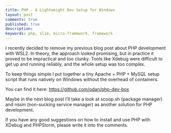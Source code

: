 ```yaml
---
title: PHP - A Lightweight Dev Setup for Windows
layout: post
comments: true
published: true
description: 
keywords: php, slim, micro-framework, framework
---
```


I recently decided to remove my previous blog post about PHP development 
with WSL2. In theory, the approach looked promising, 
but in practice it proved to be impractical and too clunky.
Tools like Xdebug were difficult to get up and running reliably,
and the whole setup was too complex.

To keep things simple I put together a tiny 
Apache + PHP + MySQL setup script that runs natively on Windows
without the overhead of containers.

You can find it here: <https://github.com/odan/php-dev-box>

Maybe in the next blog post I'll take a look 
at scoop.sh (package manager) and nssm (non-sucking service manager) 
as another solution for PHP development.

If you have any good suggestions on how to install and use 
PHP with XDebug and PHPStorm, please write it into the comments.
